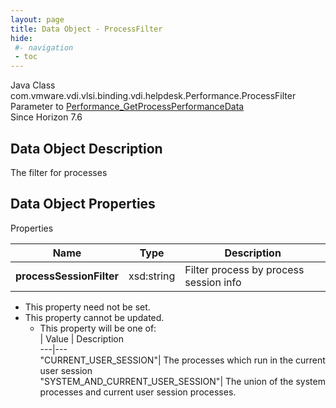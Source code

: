 ```yaml
---
layout: page
title: Data Object - ProcessFilter
hide:
 #- navigation
 - toc
---
```






Java Class
    com.vmware.vdi.vlsi.binding.vdi.helpdesk.Performance.ProcessFilter  
Parameter to
     [Performance_GetProcessPerformanceData](vdi.helpdesk.Performance.md#getProcessPerformanceData)  
Since 
    Horizon 7.6

## Data Object Description 

The filter for processes 

## Data Object Properties

Properties

Name |  Type |  Description   
---|---|---  
**processSessionFilter**|  xsd:string|  Filter process by process session info   


* This property need not be set.
* This property cannot be updated.
  * This property will be one of:  
|  Value |  Description   
---|---  
"CURRENT_USER_SESSION"| The processes which run in the current user session  
"SYSTEM_AND_CURRENT_USER_SESSION"| The union of the system processes and current user session processes.  

  
  
  
 
  
  

